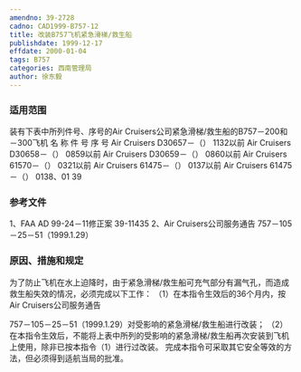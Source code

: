 ```yaml
---
amendno: 39-2728
cadno: CAD1999-B757-12
title: 改装B757飞机紧急滑梯/救生船
publishdate: 1999-12-17
effdate: 2000-01-04
tags: B757
categories: 西南管理局
author: 徐东毅
---
```


### 适用范围 
装有下表中所列件号、序号的Air Cruisers公司紧急滑梯/救生船的B757－200和－300飞机
名  称  件  号  序  号
Air Cruisers    D30657－（）   1132以前
Air Cruisers    D30658－（）   0859以前
Air Cruisers    D30659－（）   0860以前
Air Cruisers    61570－（）    0321以前
Air Cruisers    61475－（）    0137以前
Air Cruisers    61475－（）    0138、01 39

### 参考文件
1、FAA AD 99-24－11修正案 39-11435 
2、Air Cruisers公司服务通告 757－105－25－51（1999.1.29）

### 原因、措施和规定 
为了防止飞机在水上迫降时，由于紧急滑梯/救生船可充气部分有漏气孔，而造成救生船失效的情况，必须完成以下工作：
（1）在本指令生效后的36个月内，按Air Cruisers公司服务通告
  
757－105－25－51（1999.1.29）对受影响的紧急滑梯/救生船进行改装； 
（2）在本指令生效后，不能将上表中所列的受影响的紧急滑梯/救生船再次安装到飞机上使用，除非已按本指令（1）进行过改装。 
完成本指令可采取其它安全等效的方法，但必须得到适航当局的批准。
